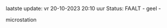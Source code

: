 laatste update: 
vr 20-10-2023 20:10   uur 
Status: FAALT - geel - 
<div class="service Y">microstation</div>